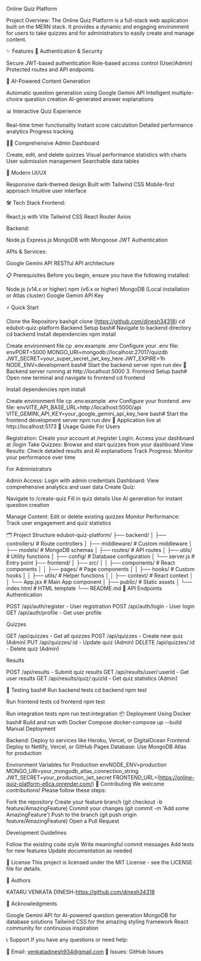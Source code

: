 Online Quiz Platform

Project Overview: The Online Quiz Platform is a full-stack web application built on the MERN stack. It provides a dynamic and engaging environment for users to take quizzes and for administrators to easily create and manage content.

✨ Features 🔐 Authentication & Security

Secure JWT-based authentication Role-based access control (User/Admin) Protected routes and API endpoints

🤖 AI-Powered Content Generation

Automatic question generation using Google Gemini API Intelligent multiple-choice question creation AI-generated answer explanations

📊 Interactive Quiz Experience

Real-time timer functionality Instant score calculation Detailed performance analytics Progress tracking

👨‍💼 Comprehensive Admin Dashboard

Create, edit, and delete quizzes Visual performance statistics with charts User submission management Searchable data tables

📱 Modern UI/UX

Responsive dark-themed design Built with Tailwind CSS Mobile-first approach Intuitive user interface

🛠️ Tech Stack Frontend:

React.js with Vite Tailwind CSS React Router Axios

Backend:

Node.js Express.js MongoDB with Mongoose JWT Authentication

APIs & Services:

Google Gemini API RESTful API architecture

📋 Prerequisites Before you begin, ensure you have the following installed:

Node.js (v14.x or higher) npm (v6.x or higher) MongoDB (Local installation or Atlas cluster) Google Gemini API Key

⚡ Quick Start

Clone the Repository bashgit clone (https://github.com/dinesh34318) cd edubot-quiz-platform
Backend Setup bash# Navigate to backend directory cd backend
Install dependencies
npm install

Create environment file
cp .env.example .env Configure your .env file: envPORT=5000 MONGO_URI=mongodb://localhost:27017/quizdb JWT_SECRET=your_super_secret_jwt_key_here JWT_EXPIRE=1h NODE_ENV=development bash# Start the backend server npm run dev 🚀 Backend server running at http://localhost:5000 3. Frontend Setup bash# Open new terminal and navigate to frontend cd frontend

Install dependencies
npm install

Create environment file
cp .env.example .env Configure your frontend .env file: envVITE_API_BASE_URL=http://localhost:5000/api VITE_GEMINI_API_KEY=your_google_gemini_api_key_here bash# Start the frontend development server npm run dev 🎉 Application live at http://localhost:5173 📖 Usage Guide For Users

Registration: Create your account at /register Login: Access your dashboard at /login Take Quizzes: Browse and start quizzes from your dashboard View Results: Check detailed results and AI explanations Track Progress: Monitor your performance over time

For Administrators

Admin Access: Login with admin credentials Dashboard: View comprehensive analytics and user data Create Quiz:

Navigate to /create-quiz Fill in quiz details Use AI generation for instant question creation

Manage Content: Edit or delete existing quizzes Monitor Performance: Track user engagement and quiz statistics

🗂️ Project Structure edubot-quiz-platform/ ├── backend/ │ ├── controllers/ # Route controllers │ ├── middleware/ # Custom middleware │ ├── models/ # MongoDB schemas │ ├── routes/ # API routes │ ├── utils/ # Utility functions │ ├── config/ # Database configuration │ └── server.js # Entry point ├── frontend/ │ ├── src/ │ │ ├── components/ # React components │ │ ├── pages/ # Page components │ │ ├── hooks/ # Custom hooks │ │ ├── utils/ # Helper functions │ │ ├── context/ # React context │ │ └── App.jsx # Main App component │ ├── public/ # Static assets │ └── index.html # HTML template └── README.md 🔧 API Endpoints Authentication

POST /api/auth/register - User registration POST /api/auth/login - User login GET /api/auth/profile - Get user profile

Quizzes

GET /api/quizzes - Get all quizzes POST /api/quizzes - Create new quiz (Admin) PUT /api/quizzes/:id - Update quiz (Admin) DELETE /api/quizzes/:id - Delete quiz (Admin)

Results

POST /api/results - Submit quiz results GET /api/results/user/:userId - Get user results GET /api/results/quiz/:quizId - Get quiz statistics (Admin)

🧪 Testing bash# Run backend tests cd backend npm test

Run frontend tests
cd frontend npm test

Run integration tests
npm run test:integration 📦 Deployment Using Docker bash# Build and run with Docker Compose docker-compose up --build Manual Deployment

Backend: Deploy to services like Heroku, Vercel, or DigitalOcean Frontend: Deploy to Netlify, Vercel, or GitHub Pages Database: Use MongoDB Atlas for production

Environment Variables for Production envNODE_ENV=production MONGO_URI=your_mongodb_atlas_connection_string JWT_SECRET=your_production_jwt_secret FRONTEND_URL=(https://online-quiz-platform-e6ca.onrender.com/) 🤝 Contributing We welcome contributions! Please follow these steps:

Fork the repository Create your feature branch (git checkout -b feature/AmazingFeature) Commit your changes (git commit -m 'Add some AmazingFeature') Push to the branch (git push origin feature/AmazingFeature) Open a Pull Request

Development Guidelines

Follow the existing code style Write meaningful commit messages Add tests for new features Update documentation as needed

📄 License This project is licensed under the MIT License - see the LICENSE file for details.

👥 Authors

KATARU VENKATA DINESH-https://github.com/dinesh34318

🙏 Acknowledgments

Google Gemini API for AI-powered question generation MongoDB for database solutions Tailwind CSS for the amazing styling framework React community for continuous inspiration

📞 Support If you have any questions or need help:

📧 Email: venkatadinesh934@gmail.com 🐛 Issues: GitHub Issues

